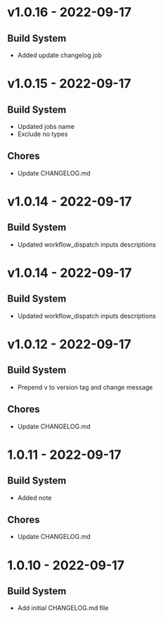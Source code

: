 # v1.0.16 - 2022-09-17

## Build System
- Added update changelog job

# v1.0.15 - 2022-09-17

## Build System
- Updated jobs name
- Exclude no types

## Chores
- Update CHANGELOG.md

# v1.0.14 - 2022-09-17

## Build System
- Updated workflow_dispatch inputs descriptions

# v1.0.14 - 2022-09-17

## Build System
- Updated workflow_dispatch inputs descriptions

# v1.0.12 - 2022-09-17

## Build System
- Prepend v to version tag and change message

## Chores
- Update CHANGELOG.md

# 1.0.11 - 2022-09-17

## Build System
- Added note

## Chores
- Update CHANGELOG.md

# 1.0.10 - 2022-09-17

## Build System
- Add initial CHANGELOG.md file
